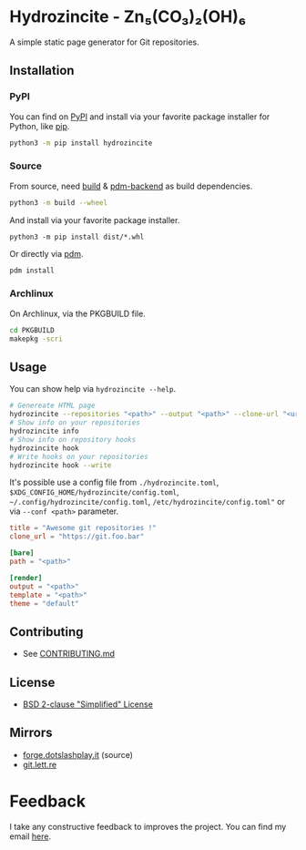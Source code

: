 # Hydrozincite - Zn₅(CO₃)₂(OH)₆

A simple static page generator for Git repositories.

## Installation

### PyPI

You can find on [PyPI](https://pypi.org/project/hydrozincite/) and install via your favorite package installer for Python, like [pip](https://pypi.org/project/pip/).

```bash
python3 -m pip install hydrozincite
```

### Source

From source, need [build](https://pypi.org/project/build/) & [pdm-backend](https://pypi.org/project/pdm-backend/) as build dependencies.

```bash
python3 -m build --wheel
```

And install via your favorite package installer.

```
python3 -m pip install dist/*.whl
```

Or directly via [pdm](https://pdm.fming.dev).

```bash
pdm install
```

### Archlinux

On Archlinux, via the PKGBUILD file.

```bash
cd PKGBUILD
makepkg -scri
```

## Usage

You can show help via `hydrozincite --help`.

```bash
# Genereate HTML page
hydrozincite --repositories "<path>" --output "<path>" --clone-url "<url>"
# Show info on your repositories
hydrozincite info
# Show info on repository hooks
hydrozincite hook
# Write hooks on your repositories
hydrozincite hook --write
```

It's possible use a config file from 
`./hydrozincite.toml`, `$XDG_CONFIG_HOME/hydrozincite/config.toml`, `~/.config/hydrozincite/config.toml`, `/etc/hydrozincite/config.toml"` or via `--conf <path>` parameter.

```toml
title = "Awesome git repositories !"
clone_url = "https://git.foo.bar"

[bare]
path = "<path>"

[render]
output = "<path>"
template = "<path>"
theme = "default"
```

## Contributing

* See [CONTRIBUTING.md](https://forge.dotslashplay.it/HS-157/Hydrozincite/-/blob/master/CONTRIBUTING.md)


## License

* [BSD 2-clause "Simplified" License](https://forge.dotslashplay.it/HS-157/Hydrozincite/-/blob/master/LICENSE)

## Mirrors

* [forge.dotslashplay.it](https://forge.dotslashplay.it/HS-157/Hydrozincite) (source)
* [git.lett.re](https://git.lett.re/#Hydrozincite)

# Feedback

I take any constructive feedback to improves the project. You can find my email [here](https://forge.dotslashplay.it/HS-157/Hydrozincite/-/blob/master/CONTRIBUTING.md).
